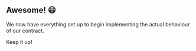 ## Awesome! 😃

We now have everything set up to begin implementing the actual behaviour of our contract. 

Keep it up!
